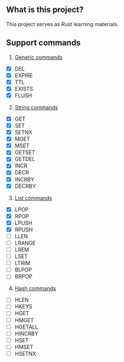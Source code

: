 ## What is this project?
This project serves as Rust learning materials.

## Support commands
1. [Generic commands](https://redis.io/commands/?group=generic)
- [X] DEL
- [x] EXPIRE
- [x] TTL
- [x] EXISTS
- [x] FLUSH

2. [String commands](https://redis.io/commands/?group=string)
- [x] GET
- [x] SET
- [x] SETNX
- [x] MGET
- [x] MSET
- [x] GETSET
- [x] GETDEL
- [x] INCR
- [x] DECR
- [x] INCRBY
- [x] DECRBY

3. [List commands](https://redis.io/commands/?group=list)
- [x] LPOP
- [x] RPOP
- [x] LPUSH
- [x] RPUSH
- [ ] LLEN
- [ ] LRANGE
- [ ] LREM
- [ ] LSET
- [ ] LTRIM
- [ ] BLPOP
- [ ] BRPOP

4. [Hash commands](https://redis.io/commands/?group=hash)
- [ ] HLEN
- [ ] HKEYS
- [ ] HGET
- [ ] HMGET
- [ ] HGETALL
- [ ] HINCRBY
- [ ] HSET
- [ ] HMSET
- [ ] HSETNX